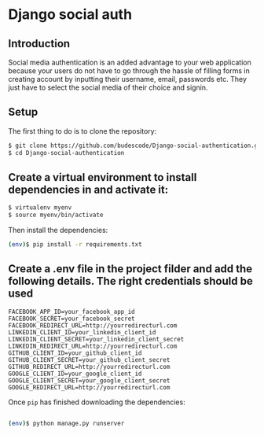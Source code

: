 # Django social auth

## Introduction
Social media authentication is an added advantage to your web application because your users do not have to go through the hassle of filling forms in creating account by inputting their username, email, passwords etc. 
They just have to select the social media of their choice and signin.

## Setup

The first thing to do is to clone the repository:

```sh
$ git clone https://github.com/budescode/Django-social-authentication.git
$ cd Django-social-authentication
```

## Create a virtual environment to install dependencies in and activate it:

```sh
$ virtualenv myenv
$ source myenv/bin/activate
```

Then install the dependencies:

```sh
(env)$ pip install -r requirements.txt
```

## Create a .env file in the project filder and add the following details. The right credentials should be used

```
FACEBOOK_APP_ID=your_facebook_app_id
FACEBOOK_SECRET=your_facebook_secret
FACEBOOK_REDIRECT_URL=http://yourredirecturl.com
LINKEDIN_CLIENT_ID=your_linkedin_client_id
LINKEDIN_CLIENT_SECRET=your_linkedin_client_secret
LINKEDIN_REDIRECT_URL=http://yourredirecturl.com
GITHUB_CLIENT_ID=your_github_client_id
GITHUB_CLIENT_SECRET=your_github_client_secret
GITHUB_REDIRECT_URL=http://yourredirecturl.com
GOOGLE_CLIENT_ID=your_google_client_id
GOOGLE_CLIENT_SECRET=your_google_client_secret
GOOGLE_REDIRECT_URL=http://yourredirecturl.com
```

Once `pip` has finished downloading the dependencies:
```sh

(env)$ python manage.py runserver


